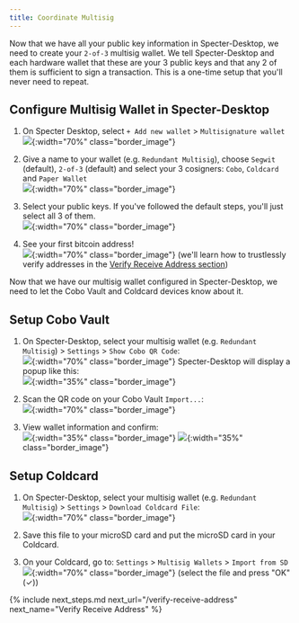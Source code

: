 ```yaml
---
title: Coordinate Multisig
---
```


Now that we have all your public key information in Specter-Desktop, we need to create your `2-of-3` multisig wallet.
We tell Specter-Desktop and each hardware wallet that these are your 3 public keys and that any 2 of them is sufficient to sign a transaction.
This is a one-time setup that you'll never need to repeat.

## Configure Multisig Wallet in Specter-Desktop

1. On Specter Desktop, select `+ Add new wallet` > `Multisignature wallet` 
![](/assets/img/coordinate-multisig-specter-desktop-add-wallet.png){:width="70%" class="border_image"}

1. Give a name to your wallet (e.g. `Redundant Multisig`), choose `Segwit` (default), `2-of-3` (default) and select your 3 cosigners: `Cobo`, `Coldcard` and `Paper Wallet`  
![](/assets/img/coordinate-multisig-specter-desktop-quorum.png){:width="70%" class="border_image"}

1. Select your public keys. If you've followed the default steps, you'll just select all 3 of them.  
![](/assets/img/coordinate-multisig-specter-desktop-keys.png){:width="70%" class="border_image"}

1. See your first bitcoin address!   
![](/assets/img/verify-address-specter-desktop.png){:width="70%" class="border_image"} 
(we'll learn how to trustlessly verify addresses in the [Verify Receive Address section](/verify-receive-address/))


Now that we have our multisig wallet configured in Specter-Desktop, we need to let the Cobo Vault and Coldcard devices know about it.

## Setup Cobo Vault
1. On Specter-Desktop, select your multisig wallet (e.g. `Redundant Multisig`) > `Settings` > `Show Cobo QR Code`:  
![](/assets/img/coordinate-multisig-specter-desktop-export-cobo.png){:width="70%" class="border_image"} 
Specter-Desktop will display a popup like this:  
![](/assets/img/coordinate-multisig-specter-desktop-export-cobo-qr.png){:width="35%" class="border_image"}

1. Scan the QR code on your Cobo Vault `Import...`:  
![](/assets/img/coordinate-multisig-specter-desktop-import-cobo-qr.png){:width="70%" class="border_image"}

1. View wallet information and confirm:    
![](/assets/img/coordinate-multisig-specter-desktop-cobo-imported.jpeg){:width="35%" class="border_image"}
![](/assets/img/coordinate-multisig-view-policy-onsetup-cobo.jpeg){:width="35%" class="border_image"}

## Setup Coldcard
1. On Specter-Desktop, select your multisig wallet (e.g. `Redundant Multisig`) > `Settings` > `Download Coldcard File`:  
![](/assets/img/coordinate-multisig-specter-desktop-export-coldcard.png){:width="70%" class="border_image"}

1. Save this file to your microSD card and put the microSD card in your Coldcard.  

1. On your Coldcard, go to: `Settings` > `Multisig Wallets` > `Import from SD`  
![](/assets/img/coordinate-multisig-coldcard-create-airgapped.png){:width="70%" class="border_image"} 
(select the file and press "OK" (✓))


{% include next_steps.md next_url="/verify-receive-address" next_name="Verify Receive Address" %}
